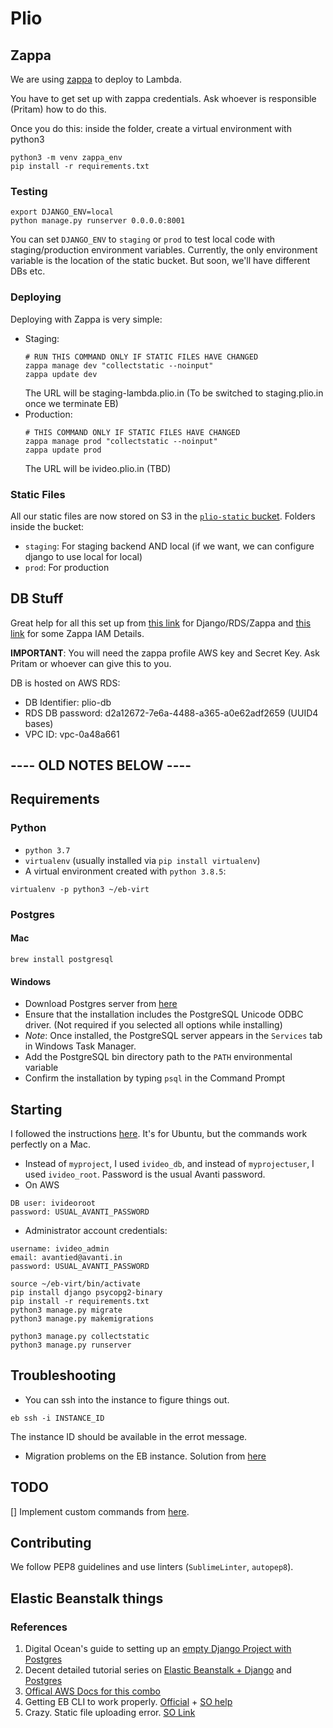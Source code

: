 Plio
====

## Zappa

We are using [zappa](https://github.com/zappa/Zappa) to deploy to Lambda.

You have to get set up with zappa credentials. Ask whoever is responsible (Pritam) how to do this.

Once you do this: inside the folder, create a virtual environment with python3

```
python3 -m venv zappa_env
pip install -r requirements.txt
```
### Testing

```
export DJANGO_ENV=local
python manage.py runserver 0.0.0.0:8001
```

You can set `DJANGO_ENV` to `staging` or `prod` to test local code with staging/production environment variables. Currently, the only environment variable is the location of the static bucket. But soon, we'll have different DBs etc.

### Deploying

Deploying with Zappa is very simple:

* Staging:
    ```
    # RUN THIS COMMAND ONLY IF STATIC FILES HAVE CHANGED
    zappa manage dev "collectstatic --noinput"
    zappa update dev
    ```
    The URL will be staging-lambda.plio.in (To be switched to staging.plio.in once we terminate EB)
* Production:
    ```
    # THIS COMMAND ONLY IF STATIC FILES HAVE CHANGED
    zappa manage prod "collectstatic --noinput"
    zappa update prod
    ```
    The URL will be ivideo.plio.in (TBD)

### Static Files

All our static files are now stored on S3 in the [`plio-static` bucket](https://s3.console.aws.amazon.com/s3/buckets/plio-static?region=ap-south-1&prefix=prod/&showversions=false). Folders inside the bucket:

* `staging`: For staging backend AND local (if we want, we can configure django to use local for local)
* `prod`: For production


## DB Stuff

Great help for all this set up from [this link](https://www.codingforentrepreneurs.com/blog/rds-database-serverless-django-zappa-aws-lambda) for Django/RDS/Zappa and [this link](https://tech.pritamsukumar.com/serverless-zappa/) for some Zappa IAM Details.

**IMPORTANT**: You will need the zappa profile AWS key and Secret Key. Ask Pritam or whoever can give this to you.

DB is hosted on AWS RDS:

* DB Identifier: plio-db
* RDS DB password: d2a12672-7e6a-4488-a365-a0e62adf2659 (UUID4 bases)
* VPC ID: vpc-0a48a661


## ---- OLD NOTES BELOW ----

## Requirements

### Python
* `python 3.7`
* `virtualenv` (usually installed via `pip install virtualenv`)
* A virtual environment created with `python 3.8.5`:
```
virtualenv -p python3 ~/eb-virt
```

### Postgres

#### Mac
```
brew install postgresql
```

#### Windows
* Download Postgres server from [here](https://www.enterprisedb.com/downloads/postgres-postgresql-downloads)
* Ensure that the installation includes the PostgreSQL Unicode ODBC driver. (Not required if you selected all options while installing)
* _Note_: Once installed, the PostgreSQL server appears in the `Services` tab in Windows Task Manager.
* Add the PostgreSQL bin directory path to the `PATH` environmental variable
* Confirm the installation by typing `psql` in the Command Prompt

## Starting

I followed the instructions [here](https://www.digitalocean.com/community/tutorials/how-to-use-postgresql-with-your-django-application-on-ubuntu-14-04). It's for Ubuntu, but the commands work perfectly on a Mac. 

* Instead of `myproject`, I used `ivideo_db`, and instead of `myprojectuser`, I used `ivideo_root`. Password is the usual Avanti password. 
* On AWS
```
DB user: ivideoroot
password: USUAL_AVANTI_PASSWORD
```
* Administrator account credentials:
```
username: ivideo_admin
email: avantied@avanti.in
password: USUAL_AVANTI_PASSWORD
```

```
source ~/eb-virt/bin/activate
pip install django psycopg2-binary
pip install -r requirements.txt
python3 manage.py migrate
python3 manage.py makemigrations

python3 manage.py collectstatic
python3 manage.py runserver
```

## Troubleshooting

* You can ssh into the instance to figure things out.

```
eb ssh -i INSTANCE_ID
```
The instance ID should be available in the errot message. 
* Migration problems on the EB instance. Solution from [here](https://stackoverflow.com/questions/62457165/deploying-django-to-elastic-beanstalk-migrations-failed/63074781#63074781)


## TODO

[] Implement custom commands from [here](https://realpython.com/deploying-a-django-app-to-aws-elastic-beanstalk/).

## Contributing
We follow PEP8 guidelines and use linters (`SublimeLinter`, `autopep8`).

## Elastic Beanstalk things

### References

1. Digital Ocean's guide to setting up an [empty Django Project with Postgres](https://www.digitalocean.com/community/tutorials/how-to-use-postgresql-with-your-django-application-on-ubuntu-14-04)
2. Decent detailed tutorial series on [Elastic Beanstalk + Django](https://www.starwindsoftware.com/blog/deploying-django-project-to-aws-elastic-beanstalk) and [Postgres](https://www.starwindsoftware.com/blog/deploying-django-project-to-aws-elastic-beanstalk-part-2-database-settings-configuration)
3. [Offical AWS Docs for this combo](https://docs.aws.amazon.com/elasticbeanstalk/latest/dg/create-deploy-python-django.html)
4. Getting EB CLI to work properly. [Official](https://docs.aws.amazon.com/elasticbeanstalk/latest/dg/eb-cli3-configuration.html) + [SO help](https://stackoverflow.com/questions/29190202/how-to-change-the-aws-account-using-the-elastic-beanstalk-cli)
5. Crazy. Static file uploading error. [SO Link](https://stackoverflow.com/questions/62273041/aws-elastic-beanstalk-can-not-find-static-files-for-django-app)
